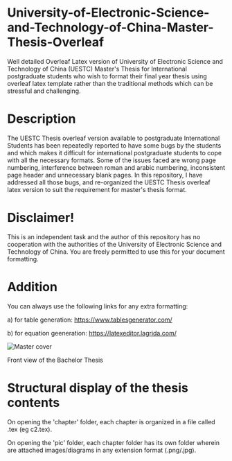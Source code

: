 # University-of-Electronic-Science-and-Technology-of-China-Master-Thesis-Overleaf
Well detailed Overleaf Latex version of University of Electronic Science and Technology of China (UESTC) Master's Thesis for International postgraduate students who wish to format their final year thesis using overleaf latex template rather than the traditional methods which can be stressful and challenging.

# Description
The UESTC Thesis overleaf version available to postgraduate International Students has been repeatedly reported to have some bugs by the students and which makes it difficult for international postgraduate students to cope with all the necessary formats. Some of the issues faced are wrong page numbering, interference between roman and arabic numbering, inconsistent page header and unnecessary blank pages. In this repository, I have addressed all those bugs, and re-organized the UESTC Thesis overleaf latex version to suit the requirement for master's thesis format.

# Disclaimer!
This is an independent task and the author of this repository has no cooperation with the authorities of the University of Electronic Science and Technology of China. You are freely permitted to use this for your document formatting.

# Addition
You can always use the following links for any extra formatting:

a) for table generation: https://www.tablesgenerator.com/

b) for equation geeneration: https://latexeditor.lagrida.com/

![Master cover](https://user-images.githubusercontent.com/61402731/150789818-c194ec67-5ef1-4022-b6a0-70c34823208a.png)


Front view of the Bachelor Thesis




# Structural display of the thesis contents
On opening the 'chapter' folder, each chapter is organized in a file called .tex (eg c2.tex).

On opening the 'pic' folder, each chapter folder has its own folder wherein are attached images/diagrams in any extension format (.png/.jpg).
